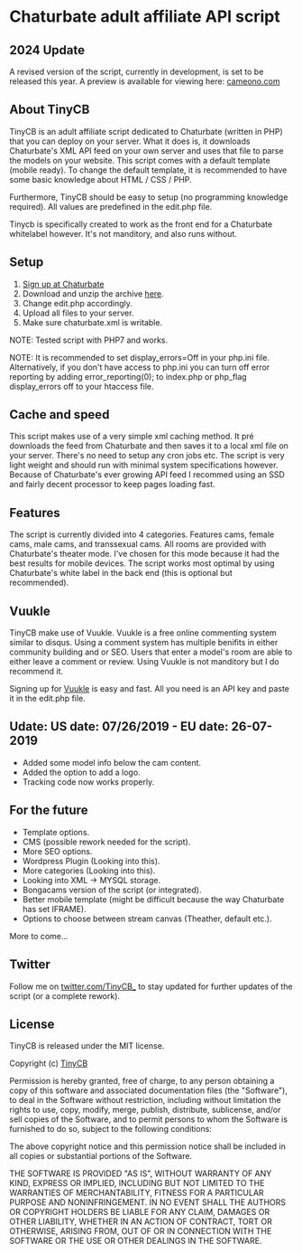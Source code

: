 # Chaturbate adult affiliate API script

## 2024 Update

A revised version of the script, currently in development, is set to be released this year. A preview is available for viewing here: [cameono.com](https://cameono.com/)

## About TinyCB

TinyCB is an adult affiliate script dedicated to Chaturbate (written in PHP) that you can deploy on your server. What it does is, it downloads Chaturbate's XML API feed on your own server and uses that file to parse the models on your website. This script comes with a default template (mobile ready). To change the default template, it is recommended to have some basic knowledge about HTML / CSS / PHP.

Furthermore, TinyCB should be easy to setup (no programming knowledge required). All values are predefined in the edit.php file.

Tinycb is specifically created to work as the front end for a Chaturbate whitelabel however. It's not manditory, and also runs without.

## Setup

1. [Sign up at Chaturbate](https://chaturbate.com/in/?track=default&tour=9O7D&campaign=2DLMP)
2. Download and unzip the archive [here](https://github.com/Kudocams/TinyCB/archive/master.zip).
3. Change edit.php accordingly.
4. Upload all files to your server.
5. Make sure chaturbate.xml is writable.

NOTE: Tested script with PHP7 and works.

NOTE: It is recommended to set display_errors=Off in your php.ini file.
      Alternatively, if you don't have access to php.ini you can turn off error reporting by adding
      error_reporting(0); to index.php or php_flag display_errors off to your htaccess file.

## Cache and speed

This script makes use of a very simple xml caching method. It pré downloads the feed from Chaturbate and then saves it to a local xml file on your server. There's no need to setup any cron jobs etc. The script is very light weight and should run with minimal system specifications however. Because of Chaturbate's ever growing API feed I recommed using an SSD and fairly decent processor to keep pages loading fast.

## Features

The script is currently divided into 4 categories. Features cams, female cams, male cams, and transsexual cams. All rooms are provided with Chaturbate's theater mode. I've chosen for this mode because it had the best results for mobile devices. The script works most optimal by using Chaturbate's white label in the back end (this is optional but recommended).

## Vuukle

TinyCB make use of Vuukle. Vuukle is a free online commenting system similar to disqus. Using a comment system has multiple benifits in either community building and or SEO. Users that enter a model's room are able to either leave a comment or review.
Using Vuukle is not manditory but I do recommend it.

Signing up for [Vuukle](https://vuukle.com/dashboard.html) is easy and fast. All you need is an API key and paste it in the edit.php file.

## Udate: US date: 07/26/2019 - EU date: 26-07-2019

- Added some model info below the cam content.
- Added the option to add a logo.
- Tracking code now works properly.

## For the future

- Template options.
- CMS (possible rework needed for the script).
- More SEO options.
- Wordpress Plugin (Looking into this).
- More categories (Looking into this).
- Looking into XML -> MYSQL storage.
- Bongacams version of the script (or integrated).
- Better mobile template (might be difficult because the way Chaturbate has set IFRAME).
- Options to choose between stream canvas (Theather, default etc.).

More to come...

## Twitter

Follow me on [twitter.com/TinyCB_](https://twitter.com/TinyCB_) to stay updated for further updates of the script (or a complete rework).

## License

TinyCB is released under the MIT license.

Copyright (c) [TinyCB](https://github.com/TinyCB/Chaturbate-affiliate-api-script)

Permission is hereby granted, free of charge, to any person obtaining a copy of this software and associated documentation files (the "Software"), to deal in the Software without restriction, including without limitation the rights to use, copy, modify, merge, publish, distribute, sublicense, and/or sell copies of the Software, and to permit persons to whom the Software is furnished to do so, subject to the following conditions:

The above copyright notice and this permission notice shall be included in all copies or substantial portions of the Software.

THE SOFTWARE IS PROVIDED "AS IS", WITHOUT WARRANTY OF ANY KIND, EXPRESS OR IMPLIED, INCLUDING BUT NOT LIMITED TO THE WARRANTIES OF MERCHANTABILITY, FITNESS FOR A PARTICULAR PURPOSE AND NONINFRINGEMENT. IN NO EVENT SHALL THE AUTHORS OR COPYRIGHT HOLDERS BE LIABLE FOR ANY CLAIM, DAMAGES OR OTHER LIABILITY, WHETHER IN AN ACTION OF CONTRACT, TORT OR OTHERWISE, ARISING FROM, OUT OF OR IN CONNECTION WITH THE SOFTWARE OR THE USE OR OTHER DEALINGS IN THE SOFTWARE.
